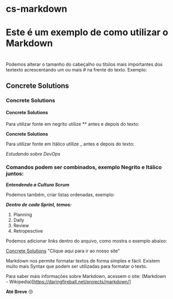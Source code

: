 # cs-markdown

# Este é um exemplo de como utilizar o Markdown <h1>

Podemos alterar o tamanho do cabeçalho ou titúlos mais importantes dos textexto acrescentando um ou mais # na frente do texto. Exemplo:

## Concrete Solutions
### Concrete Solutions
#### Concrete Solutions

Para utilizar fonte em negrito utilize ** antes e depois do texto:

**Concrete Solutions**

Para utilizar fonte em Itálico utilize _ antes e depois do texto:

_Estudando sobre DevOps_

### Comandos podem ser combinados, exemplo Negrito e Itálico juntos:

**_Entendendo a Cultura Scrum_**

Podemos também, criar listas ordenadas, exemplo:

**_Dentro de cada Sprint, temos:_**

1. Planning
2. Daily
3. Review
4. Retropesctive

Podemos adicionar links dentro do arquivo, como mostra o exemplo abaixo:

[Concrete Solutions](http://www.concrete.com.br) "Clique aqui para ir ao nosso site"


Markdown nos permite formatar textos de forma simples e fácil. Existem muito mais Syntax que podem ser utilizadas para formatar o texto.

Para saber mais informações sobre Markdown, acessem o site: (Markdown - Wikipedia)[https://daringfireball.net/projects/markdown/]

**Até Breve** :kissing_closed_eyes: 
